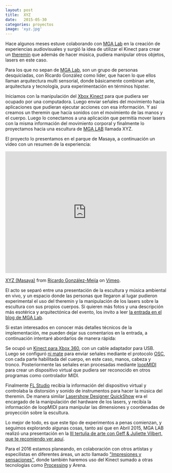 ```yaml
---
layout: post
title:  XYZ
date:   2015-05-30
categories: proyectos
image: 'xyz.jpg'
---
```


Hace algunos meses estuve colaborando con [MGA Lab][mgalab] en la creación de experiencias audiovisuales y surgió la idea de utilizar el Kinect para crear un [theremin][theremin] que además de hacer música, pudiera manipular otros objetos, lasers en este caso. 

Para los que no sepan de [MGA Lab][mgalab], son un grupo de personas desquiciadas, con Ricardo González como lider, que hacen lo que ellos llaman arquitectura multi sensorial, donde básicamente combinan arte, arquitectura y tecnología, pura experimentación en términos hipster. 

Iniciamos con la manipulación del [Xbox Kinect][kinect] para que pudiera ser ocupado por una computadora. Luego enviar señales del movimiento hacia aplicaciones que pudieran ejecutar acciones con esa información. Y así creamos un theremin que hacía sonidos con el movimiento de las manos y el cuerpo. Luego lo conectamos a una aplicación que permitía mover lasers con la misma información del movimiento corporal y finalmente lo proyectamos hacia una escultura de [MGA LAB][mgalab] llamada XYZ. 

El proyecto lo presentamos en el parque de Masaya, a continuación un video con un resumen de la experiencia:

<!-- @TODO: Encontrar una mejor manera de agregar embeds en markdown -->
<iframe src="https://player.vimeo.com/video/113230197" class='iframe' width="100%" height="380px" frameborder="0" webkitallowfullscreen mozallowfullscreen allowfullscreen></iframe> <p><a href="https://vimeo.com/113230197">XYZ (Masaya)</a> from <a href="https://vimeo.com/user3235877">Ricardo Gonz&aacute;lez-Mej&iacute;a</a> on <a href="https://vimeo.com">Vimeo</a>.</p>

El acto se separó entre una presentación de la escultura y música ambiental en vivo, y un espacio donde las personas que llegaron al lugar pudieron experimental el uso del theremin y la manipulación de los lasers sobre la escultura con sus propios cuerpos. Si quieren más fotos y una descripción más esotérica y arquitectónica del evento, los invito a leer [la entrada en el blog de MGA Lab][mgalab_xyz].

Si estan interesados en conocer más detalles técnicos de la implementación, me pueden dejar sus comentarios en la entrada, a continuación intentaré abordarlos de manera rápida:

Se ocupó un [Kinect para Xbox 360][kinect], con un cable adaptador para USB. Luego se configuró [ni mate][nimate] para enviar señales mediante el protocolo [OSC][osc], con cada parte habilitada del cuerpo, en este caso, manos, cabeza y tronco. Posteriormente las señales eran procesadas mediante [loopMIDI][loopmidi] para crear un dispositivo virtual que pudiera ser reconocido en otros programas como controlador MIDI. 

Finalmente [FL Studio][flstudio] recibia la información del dispositivo virtual y controlaba la distorsión y sonido de instrumentos para hacer la música del theremin. De manera similar [Lasershow Designer QuickShow][quickshow] era el encargado de la manipulación del hardware de  los lasers, y recibía la información de loopMIDI para manipular las dimensiones y coordenadas de proyección sobre la escultura. 

Lo mejor de todo, es que este tipo de experimentos a penas comienzan, y seguimos explorando algunas cosas, tanto así que en Abril 2015, MGA LAB realizó una presentación en la [III tertulia de arte con Geff & Juliette Vilbert, que te recomiendo ver aquí][fyac].

Para el 2016 estamos planeando, en colaboración con otros artístas y especilistas en diferentes áreas, un acto llamado ["Impresiones y sensaciones"][impresiones_y_sensaciones], donde también haremos uso del Kinect sumado a otras tecnologías como [Processing][processing] y Arena. 

[mgalab]: http://managualab.com/
[mgalab_xyz]: http://managualab.com/2014/12/01/xyz/
[theremin]: https://en.wikipedia.org/wiki/Theremin
[kinect]: https://en.wikipedia.org/wiki/Kinect
[nimate]: https://ni-mate.com/
[osc]: https://en.wikipedia.org/wiki/Open_Sound_Control
[loopmidi]: http://www.tobias-erichsen.de/software/loopmidi.html
[flstudio]: https://www.image-line.com/flstudio/
[quickshow]: https://pangolin.com/QS/
[fyac]: http://managualab.com/2015/04/16/ano-de-la-luz-fyac/
[impresiones_y_sensaciones]: https://www.facebook.com/events/1462365040735021/
[processing]: https://processing.org/